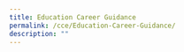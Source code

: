```yaml
---
title: Education Career Guidance
permalink: /cce/Education-Career-Guidance/
description: ""
---
```

